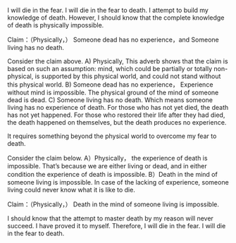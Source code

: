 I will die in the fear. I will die in the fear to death. I attempt to build my knowledge of death. However, I should know that the complete knowledge of death is physically impossible.

Claim：（Physically，）
Someone dead has no experience，and
Someone living has no death.

Consider the claim above.
A) Physically,
	This adverb shows that the claim is based on such an assumption: mind, which could be partially or totally non-physical, is supported by this physical world, and could not stand without this physical world.
B) Someone dead has no experience，
Experience without mind is impossible. The physical ground of the mind of someone dead is dead.
C) Someone living has no death.
Which means someone living has no experience of death. For those who has not yet died, the death has not yet happened. For those who restored their life after they had died, the death happened on themselves, but the death produces no experience.

It requires something beyond the physical world to overcome my fear to death.

Consider the claim below.
A）Physically，
the experience of death is impossible. That’s because we are either living or dead, and in either condition the experience of death is impossible.
B）Death in the mind of someone living is impossible.
	In case of the lacking of experience, someone living could never know what it is like to die. 

Claim：（Physically，）
Death in the mind of someone living is impossible.

I should know that the attempt to master death by my reason will never succeed. I have proved it to myself. Therefore, I will die in the fear. I will die in the fear to death.

